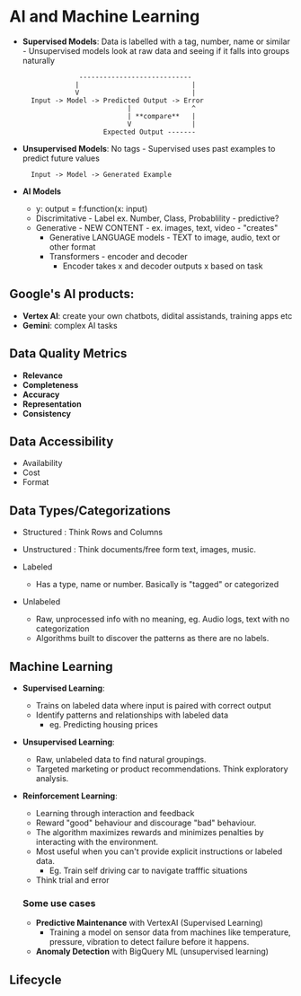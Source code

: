 # AI and Machine Learning

- **Supervised Models**: Data is labelled with a tag, number, name or similar
        - Unsupervised models look at raw data and seeing if it falls into groups naturally


                    ----------------------------
                   |                            |
                   V                            |
        Input -> Model -> Predicted Output -> Error
                                |               ^
                                | **compare**   |
                                V               |
                          Expected Output -------


- **Unsupervised Models**: No tags
        - Supervised uses past examples to predict future values

        Input -> Model -> Generated Example

- **AI Models**
    - y: output = f:function(x: input)
    - Discrimitative - Label ex. Number, Class, Probablility - predictive?
    - Generative - NEW CONTENT - ex. images, text, video - "creates"
        - Generative LANGUAGE models -  TEXT to image, audio, text or other format
        - Transformers - encoder and decoder
            - Encoder takes x and decoder outputs x based on task

## Google's AI products:

- **Vertex AI**: create your own chatbots, didital assistands, training apps etc
- **Gemini**: complex AI tasks

## Data Quality Metrics

- **Relevance**
- **Completeness**
- **Accuracy**
- **Representation**
- **Consistency**

## Data Accessibility

- Availability
- Cost
- Format

## Data Types/Categorizations

- Structured : Think Rows and Columns
- Unstructured : Think documents/free form text, images, music.

- Labeled
    - Has a type, name or number.  Basically is "tagged" or categorized
- Unlabeled
    - Raw, unprocessed info with no meaning, eg. Audio logs, text with no categorization
    - Algorithms built to discover the patterns as there are no labels. 

## Machine Learning

- **Supervised Learning**:
    - Trains on labeled data where input is paired with correct output
    - Identify patterns and relationships with labeled data
        - eg. Predicting housing prices
- **Unsupervised Learning**:
    - Raw, unlabeled data to find natural groupings.
    - Targeted marketing or product recommendations. Think exploratory analysis.
- **Reinforcement Learning**:
    - Learning through interaction and feedback
    - Reward "good" behaviour and discourage "bad" behaviour.
    - The algorithm maximizes rewards and minimizes penalties by interacting with the environment.
    - Most useful when you can't provide explicit instructions or labeled data.
        - Eg. Train self driving car to navigate trafffic situations
    - Think trial and error

    ### Some use cases
    - **Predictive Maintenance** with VertexAI (Supervised Learning)
        - Training a model on sensor data from machines like temperature, pressure, vibration to detect failure before it happens.
    - **Anomaly Detection** with BigQuery ML (unsupervised learning)

## Lifecycle
